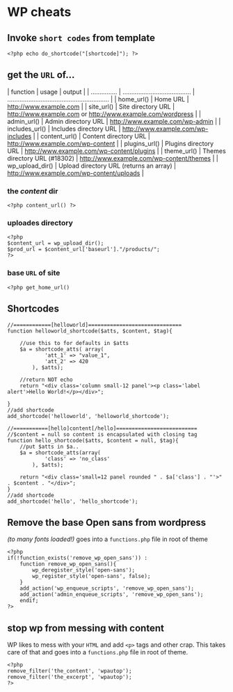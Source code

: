WP cheats
=========

## Invoke `short codes` from template
`<?php echo do_shortcode("[shortcode]"); ?>`

## get the `URL` of...
| function        | usage                                   | output                                                     |
| ............... | ....................................... | .......................................................... |
| home_url()      | Home URL                                | http://www.example.com                                     |
| site_url()      | Site directory URL                      | http://www.example.com or http://www.example.com/wordpress |
| admin_url()     | Admin directory URL                     | http://www.example.com/wp-admin                            |
| includes_url()  | Includes directory URL                  | http://www.example.com/wp-includes                         |
| content_url()   | Content directory URL                   | http://www.example.com/wp-content                          |
| plugins_url()   | Plugins directory URL                   | http://www.example.com/wp-content/plugins                  |
| theme_url()     | Themes directory URL (#18302)           | http://www.example.com/wp-content/themes                   |
| wp_upload_dir() | Upload directory URL (returns an array) | http://www.example.com/wp-content/uploads                  |



### the *content* dir
`<?php content_url() ?>`

### uploades directory
```
<?php
$content_url = wp_upload_dir();
$prod_url = $content_url['baseurl']."/products/";
?>
```
### base `URL` of site

`<?php get_home_url()`

## Shortcodes
```
//============[helloworld]==============================
function helloworld_shortcode($atts, $content, $tag){
    
    //use this to for defaults in $atts
    $a = shortcode_atts( array(
            'att_1' => "value_1",
            'att_2' => 420
        ), $atts);
        
    //return NOT echo
    return "<div class='column small-12 panel'><p class='label alert'>Hello World!</p></div>";
    
}
//add shortcode
add_shortcode('helloworld', 'helloworld_shortcode');

//===========[hello]content[/hello]==========================
//$content = null so content is encapsulated with closing tag
function hello_shortcode($atts, $content = null, $tag){
    //put $atts in $a..
    $a = shortcode_atts(array(
            'class' => 'no_class'
        ), $atts);
        
    return "<div class='small=12 panel rounded " . $a['class'] . "'>" . $content . "</div>";
}
//add shortcode
add_shortcode('hello', 'hello_shortcode');
```
## Remove the base Open sans from wordpress
*(to many fonts loaded!)* goes into a `functions.php` file in root of theme
```
<?php
if(!function_exists('remove_wp_open_sans')) :
    function remove_wp_open_sans(){
        wp_deregister_style('open-sans');
        wp_register_style('open-sans', false);
    }
    add_action('wp_enqueue_scripts', 'remove_wp_open_sans');
    add_action('admin_enqueue_scripts', 'remove_wp_open_sans');
    endif;
?>
```

## stop wp from messing with content
WP likes to mess with your `HTML` and add `<p>` tags and other crap. This takes care of that and goes into a `functions.php` file in root of theme.
```
<?php
remove_filter('the_content', 'wpautop');
remove_filter('the_excerpt', 'wpautop');
?>
```
